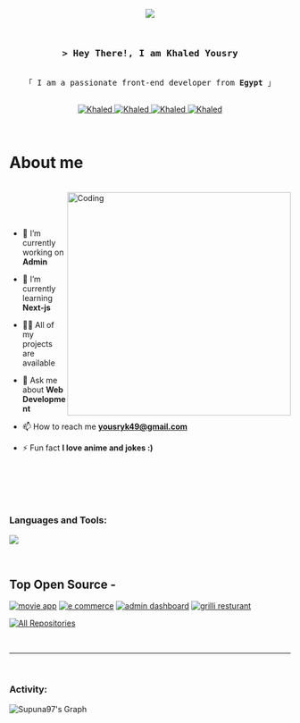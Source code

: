 
<p align="center">
  <a href="https://github.com/alsiam"><img src="https://readme-typing-svg.herokuapp.com/?lines=Front%20End%20Developer;Always%20learning%20new%20things&center=true&width=380&height=45"></a>
</p>


<br/>

<!-- Intro  -->
<h3 align="center">
        <samp>&gt; Hey There!, I am
                <b>Khaled Yousry</b>
        </samp>
</h3>


<p align="center"> 
  <samp>
    <br>
    「 I am a passionate front-end developer from <b>Egypt</b> 」
    <br>
    <br>
  </samp>
</p>

<p align="center">
 <a href="/" target="blank">
  <img src="https://img.shields.io/badge/Website-DC143C?style=for-the-badge&logo=medium&logoColor=white" alt="Khaled" />
 </a>
  
 <a href="https://www.linkedin.com/in/khalid-yousry-a35b15234/" target="_blank">
  <img src="https://img.shields.io/badge/LinkedIn-0077B5?style=for-the-badge&logo=linkedin&logoColor=white" alt="Khaled"/>
 </a>
  
<!-- <a href="https://www.facebook.com/khalid.usry" target="_blank">
  <img src="https://img.shields.io/badge/Facebook-1DA1F2?style=for-the-badge&logo=facebook&logoColor=white" />
 </a> -->
  <a href="https://www.facebook.com/khalid.usry" target="_blank">
  <img src="https://img.shields.io/badge/Facebook-20BEFF?&style=for-the-badge&logo=facebook&logoColor=white" alt="Khaled"  />
  </a> 
  
 <a href="https://www.instagram.com/khaledyousry_21/" target="_blank">
  <img src="https://img.shields.io/badge/Instagram-fe4164?style=for-the-badge&logo=instagram&logoColor=white" alt="Khaled" />
 </a> 
 
</p>
<br />

<!-- About Section -->
 # About me
 <br/>
 
<img align="right" alt="Coding" width="400" src="https://user-images.githubusercontent.com/74038190/229223263-cf2e4b07-2615-4f87-9c38-e37600f8381a.gif">
<br><br>
 <br/>



- 🔭 I’m currently working on **Admin**

- 🌱 I’m currently learning **Next-js**

- 👨‍💻 All of my projects are available

- 💬 Ask me about **Web Development**

- 📫 How to reach me **yousryk49@gmail.com**

- ⚡ Fun fact **I love anime and jokes :)**
  
<br/>
<br/>
<br/>
<br/>

<h3 align="left">Languages and Tools:</h3>

<!--- Backend
<p align="left">
  <a href="https://skillicons.dev">
    <img src="https://skillicons.dev/icons?i=php,laravel,java,nodejs,py,spring,flask,fastapi,express,nestjs" />
  </a>
</p>-->

<p align="left">
  <a href="https://skillicons.dev">
    <img src="https://skillicons.dev/icons?i=html,css,js,react,redux,bootstrap,tailwind,figma,git,github,vscode" />
  </a>
</p>

<!--- Database
<p align="left">
  <a href="https://skillicons.dev">
    <img src="https://skillicons.dev/icons?i=mongodb,mysql,postgresql" />
  </a>
</p>

- Cloud Servers
<p align="left">
  <a href="https://skillicons.dev">
    <img src="https://skillicons.dev/icons?i=azure,aws,gcp,firebase,cloudflare" />
  </a>
</p>


- Tools
<p align="left">
  <a href="https://skillicons.dev">
    <img src="https://skillicons.dev/icons?i=git,github,docker,figma,xd,idea,vscode,postman,linux" />
  </a>
</p>
-->
<br/>

## Top Open Source -
[![movie app](https://github-readme-stats.vercel.app/api/pin/?username=khaledyousryhegazy&repo=movie-app&border_color=7F3FBF&bg_color=0D1117&title_color=C9D1D9&text_color=8B949E&icon_color=7F3FBF)](https://github.com/khaledyousryhegazy/movie-app)
[![e commerce](https://github-readme-stats.vercel.app/api/pin/?username=khaledyousryhegazy&repo=react-e-commerce&border_color=7F3FBF&bg_color=0D1117&title_color=C9D1D9&text_color=8B949E&icon_color=7F3FBF)](https://github.com/khaledyousryhegazy/react-e-commerce)
[![admin dashboard](https://github-readme-stats.vercel.app/api/pin/?username=khaledyousryhegazy&repo=admin-dashboard&border_color=7F3FBF&bg_color=0D1117&title_color=C9D1D9&text_color=8B949E&icon_color=7F3FBF)](https://github.com/khaledyousryhegazy/admin-dashboard)
[![grilli resturant](https://github-readme-stats.vercel.app/api/pin/?username=khaledyousryhegazy&repo=grilli&border_color=7F3FBF&bg_color=0D1117&title_color=C9D1D9&text_color=8B949E&icon_color=7F3FBF)](https://github.com/khaledyousryhegazy/grilli)

<p align="left">
  <a href="https://github.com/khaledyousryhegazy?tab=repositories" target="_blank"><img alt="All Repositories" title="All Repositories" src="https://img.shields.io/badge/-All%20Repos-2962FF?style=for-the-badge&logo=koding&logoColor=white"/></a>
</p>

<br/>
<hr/>
<br/>

<h3 align="left">Activity:</h3>

![Supuna97's Graph](https://github-readme-activity-graph.vercel.app/graph?username=khaledyousryhegazy&custom_title=Khaled's%20GitHub%20Activity%20Graph&bg_color=0D1117&color=7F3FBF&line=7F3FBF&point=7F3FBF&area_color=FFFFFF&title_color=FFFFFF&area=true)
<br><br>

